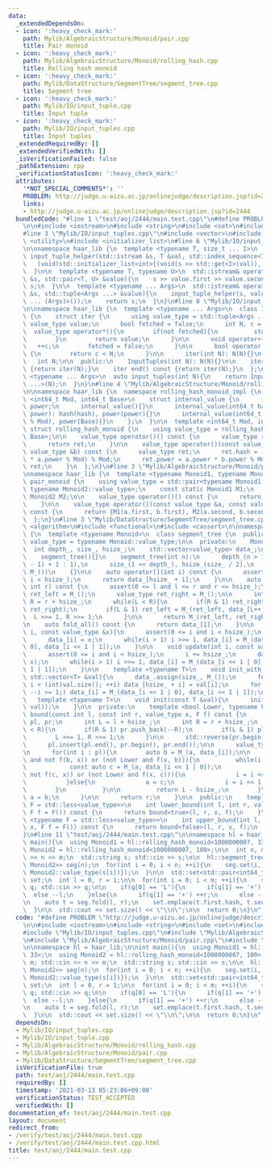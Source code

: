 ```yaml
---
data:
  _extendedDependsOn:
  - icon: ':heavy_check_mark:'
    path: Mylib/AlgebraicStructure/Monoid/pair.cpp
    title: Pair monoid
  - icon: ':heavy_check_mark:'
    path: Mylib/AlgebraicStructure/Monoid/rolling_hash.cpp
    title: Rolling hash monoid
  - icon: ':heavy_check_mark:'
    path: Mylib/DataStructure/SegmentTree/segment_tree.cpp
    title: Segment tree
  - icon: ':heavy_check_mark:'
    path: Mylib/IO/input_tuple.cpp
    title: Input tuple
  - icon: ':heavy_check_mark:'
    path: Mylib/IO/input_tuples.cpp
    title: Input tuples
  _extendedRequiredBy: []
  _extendedVerifiedWith: []
  _isVerificationFailed: false
  _pathExtension: cpp
  _verificationStatusIcon: ':heavy_check_mark:'
  attributes:
    '*NOT_SPECIAL_COMMENTS*': ''
    PROBLEM: http://judge.u-aizu.ac.jp/onlinejudge/description.jsp?id=2444
    links:
    - http://judge.u-aizu.ac.jp/onlinejudge/description.jsp?id=2444
  bundledCode: "#line 1 \"test/aoj/2444/main.test.cpp\"\n#define PROBLEM \"http://judge.u-aizu.ac.jp/onlinejudge/description.jsp?id=2444\"\
    \n\n#include <iostream>\n#include <string>\n#include <set>\n#include <array>\n\
    #line 3 \"Mylib/IO/input_tuples.cpp\"\n#include <vector>\n#include <tuple>\n#include\
    \ <utility>\n#include <initializer_list>\n#line 6 \"Mylib/IO/input_tuple.cpp\"\
    \n\nnamespace haar_lib {\n  template <typename T, size_t ... I>\n  static void\
    \ input_tuple_helper(std::istream &s, T &val, std::index_sequence<I ...>){\n \
    \   (void)std::initializer_list<int>{(void(s >> std::get<I>(val)), 0) ...};\n\
    \  }\n\n  template <typename T, typename U>\n  std::istream& operator>>(std::istream\
    \ &s, std::pair<T, U> &value){\n    s >> value.first >> value.second;\n    return\
    \ s;\n  }\n\n  template <typename ... Args>\n  std::istream& operator>>(std::istream\
    \ &s, std::tuple<Args ...> &value){\n    input_tuple_helper(s, value, std::make_index_sequence<sizeof\
    \ ... (Args)>());\n    return s;\n  }\n}\n#line 8 \"Mylib/IO/input_tuples.cpp\"\
    \n\nnamespace haar_lib {\n  template <typename ... Args>\n  class InputTuples\
    \ {\n    struct iter {\n      using value_type = std::tuple<Args ...>;\n     \
    \ value_type value;\n      bool fetched = false;\n      int N, c = 0;\n\n    \
    \  value_type operator*(){\n        if(not fetched){\n          std::cin >> value;\n\
    \        }\n        return value;\n      }\n\n      void operator++(){\n     \
    \   ++c;\n        fetched = false;\n      }\n\n      bool operator!=(iter &) const\
    \ {\n        return c < N;\n      }\n\n      iter(int N): N(N){}\n    };\n\n \
    \   int N;\n\n  public:\n    InputTuples(int N): N(N){}\n\n    iter begin() const\
    \ {return iter(N);}\n    iter end() const {return iter(N);}\n  };\n\n  template\
    \ <typename ... Args>\n  auto input_tuples(int N){\n    return InputTuples<Args\
    \ ...>(N);\n  }\n}\n#line 4 \"Mylib/AlgebraicStructure/Monoid/rolling_hash.cpp\"\
    \n\nnamespace haar_lib {\n  namespace rolling_hash_monoid_impl {\n    template\
    \ <int64_t Mod, int64_t Base>\n    struct internal_value {\n      int64_t hash,\
    \ power;\n      internal_value(){}\n      internal_value(int64_t hash, int64_t\
    \ power): hash(hash), power(power){}\n      internal_value(int64_t a): hash(a\
    \ % Mod), power(Base){}\n    };\n  }\n\n  template <int64_t Mod, int Base>\n \
    \ struct rolling_hash_monoid {\n    using value_type = rolling_hash_monoid_impl::internal_value<Mod,\
    \ Base>;\n\n    value_type operator()() const {\n      value_type ret(0, 1);\n\
    \      return ret;\n    }\n\n    value_type operator()(const value_type &a, const\
    \ value_type &b) const {\n      value_type ret;\n      ret.hash = (a.hash + b.hash\
    \ * a.power % Mod) % Mod;\n      ret.power = a.power * b.power % Mod;\n      return\
    \ ret;\n    }\n  };\n}\n#line 3 \"Mylib/AlgebraicStructure/Monoid/pair.cpp\"\n\
    \nnamespace haar_lib {\n  template <typename Monoid1, typename Monoid2>\n  struct\
    \ pair_monoid {\n    using value_type = std::pair<typename Monoid1::value_type,\
    \ typename Monoid2::value_type>;\n    const static Monoid1 M1;\n    const static\
    \ Monoid2 M2;\n\n    value_type operator()() const {\n      return {M1(), M2()};\n\
    \    }\n\n    value_type operator()(const value_type &a, const value_type &b)\
    \ const {\n      return {M1(a.first, b.first), M2(a.second, b.second)};\n    }\n\
    \  };\n}\n#line 3 \"Mylib/DataStructure/SegmentTree/segment_tree.cpp\"\n#include\
    \ <algorithm>\n#include <functional>\n#include <cassert>\n\nnamespace haar_lib\
    \ {\n  template <typename Monoid>\n  class segment_tree {\n  public:\n    using\
    \ value_type = typename Monoid::value_type;\n\n  private:\n    Monoid M_;\n  \
    \  int depth_, size_, hsize_;\n    std::vector<value_type> data_;\n\n  public:\n\
    \    segment_tree(){}\n    segment_tree(int n):\n      depth_(n > 1 ? 32 - __builtin_clz(n\
    \ - 1) + 1 : 1),\n      size_(1 << depth_), hsize_(size_ / 2),\n      data_(size_,\
    \ M_())\n    {}\n\n    auto operator[](int i) const {\n      assert(0 <= i and\
    \ i < hsize_);\n      return data_[hsize_ + i];\n    }\n\n    auto fold(int l,\
    \ int r) const {\n      assert(0 <= l and l <= r and r <= hsize_);\n      value_type\
    \ ret_left = M_();\n      value_type ret_right = M_();\n\n      int L = l + hsize_,\
    \ R = r + hsize_;\n      while(L < R){\n        if(R & 1) ret_right = M_(data_[--R],\
    \ ret_right);\n        if(L & 1) ret_left = M_(ret_left, data_[L++]);\n      \
    \  L >>= 1, R >>= 1;\n      }\n\n      return M_(ret_left, ret_right);\n    }\n\
    \n    auto fold_all() const {\n      return data_[1];\n    }\n\n    void set(int\
    \ i, const value_type &x){\n      assert(0 <= i and i < hsize_);\n      i += hsize_;\n\
    \      data_[i] = x;\n      while(i > 1) i >>= 1, data_[i] = M_(data_[i << 1 |\
    \ 0], data_[i << 1 | 1]);\n    }\n\n    void update(int i, const value_type &x){\n\
    \      assert(0 <= i and i < hsize_);\n      i += hsize_;\n      data_[i] = M_(data_[i],\
    \ x);\n      while(i > 1) i >>= 1, data_[i] = M_(data_[i << 1 | 0], data_[i <<\
    \ 1 | 1]);\n    }\n\n    template <typename T>\n    void init_with_vector(const\
    \ std::vector<T> &val){\n      data_.assign(size_, M_());\n      for(int i = 0;\
    \ i < (int)val.size(); ++i) data_[hsize_ + i] = val[i];\n      for(int i = hsize_;\
    \ --i >= 1;) data_[i] = M_(data_[i << 1 | 0], data_[i << 1 | 1]);\n    }\n\n \
    \   template <typename T>\n    void init(const T &val){\n      init_with_vector(std::vector<value_type>(hsize_,\
    \ val));\n    }\n\n  private:\n    template <bool Lower, typename F>\n    int\
    \ bound(const int l, const int r, value_type x, F f) const {\n      std::vector<int>\
    \ pl, pr;\n      int L = l + hsize_;\n      int R = r + hsize_;\n      while(L\
    \ < R){\n        if(R & 1) pr.push_back(--R);\n        if(L & 1) pl.push_back(L++);\n\
    \        L >>= 1, R >>= 1;\n      }\n\n      std::reverse(pr.begin(), pr.end());\n\
    \      pl.insert(pl.end(), pr.begin(), pr.end());\n\n      value_type a = M_();\n\
    \n      for(int i : pl){\n        auto b = M_(a, data_[i]);\n\n        if((Lower\
    \ and not f(b, x)) or (not Lower and f(x, b))){\n          while(i < hsize_){\n\
    \            const auto c = M_(a, data_[i << 1 | 0]);\n            if((Lower and\
    \ not f(c, x)) or (not Lower and f(x, c))){\n              i = i << 1 | 0;\n \
    \           }else{\n              a = c;\n              i = i << 1 | 1;\n    \
    \        }\n          }\n\n          return i - hsize_;\n        }\n\n       \
    \ a = b;\n      }\n\n      return r;\n    }\n\n  public:\n    template <typename\
    \ F = std::less<value_type>>\n    int lower_bound(int l, int r, value_type x,\
    \ F f = F()) const {\n      return bound<true>(l, r, x, f);\n    }\n\n    template\
    \ <typename F = std::less<value_type>>\n    int upper_bound(int l, int r, value_type\
    \ x, F f = F()) const {\n      return bound<false>(l, r, x, f);\n    }\n  };\n\
    }\n#line 11 \"test/aoj/2444/main.test.cpp\"\n\nnamespace hl = haar_lib;\n\nint\
    \ main(){\n  using Monoid1 = hl::rolling_hash_monoid<1000000007, 33>;\n  using\
    \ Monoid2 = hl::rolling_hash_monoid<1000000007, 100>;\n\n  int n, m; std::cin\
    \ >> n >> m;\n  std::string s; std::cin >> s;\n\n  hl::segment_tree<hl::pair_monoid<Monoid1,\
    \ Monoid2>> seg(n);\n  for(int i = 0; i < n; ++i){\n    seg.set(i, {Monoid1::value_type(s[i]),\
    \ Monoid2::value_type(s[i])});\n  }\n\n  std::set<std::pair<int64_t, int64_t>>\
    \ set;\n  int l = 0, r = 1;\n\n  for(int i = 0; i < m; ++i){\n    std::string\
    \ q; std::cin >> q;\n\n    if(q[0] == 'L'){\n      if(q[1] == '+') ++l;\n    \
    \  else --l;\n    }else{\n      if(q[1] == '+') ++r;\n      else --r;\n    }\n\
    \n    auto t = seg.fold(l, r);\n    set.emplace(t.first.hash, t.second.hash);\n\
    \  }\n\n  std::cout << set.size() << \"\\n\";\n\n  return 0;\n}\n"
  code: "#define PROBLEM \"http://judge.u-aizu.ac.jp/onlinejudge/description.jsp?id=2444\"\
    \n\n#include <iostream>\n#include <string>\n#include <set>\n#include <array>\n\
    #include \"Mylib/IO/input_tuples.cpp\"\n#include \"Mylib/AlgebraicStructure/Monoid/rolling_hash.cpp\"\
    \n#include \"Mylib/AlgebraicStructure/Monoid/pair.cpp\"\n#include \"Mylib/DataStructure/SegmentTree/segment_tree.cpp\"\
    \n\nnamespace hl = haar_lib;\n\nint main(){\n  using Monoid1 = hl::rolling_hash_monoid<1000000007,\
    \ 33>;\n  using Monoid2 = hl::rolling_hash_monoid<1000000007, 100>;\n\n  int n,\
    \ m; std::cin >> n >> m;\n  std::string s; std::cin >> s;\n\n  hl::segment_tree<hl::pair_monoid<Monoid1,\
    \ Monoid2>> seg(n);\n  for(int i = 0; i < n; ++i){\n    seg.set(i, {Monoid1::value_type(s[i]),\
    \ Monoid2::value_type(s[i])});\n  }\n\n  std::set<std::pair<int64_t, int64_t>>\
    \ set;\n  int l = 0, r = 1;\n\n  for(int i = 0; i < m; ++i){\n    std::string\
    \ q; std::cin >> q;\n\n    if(q[0] == 'L'){\n      if(q[1] == '+') ++l;\n    \
    \  else --l;\n    }else{\n      if(q[1] == '+') ++r;\n      else --r;\n    }\n\
    \n    auto t = seg.fold(l, r);\n    set.emplace(t.first.hash, t.second.hash);\n\
    \  }\n\n  std::cout << set.size() << \"\\n\";\n\n  return 0;\n}\n"
  dependsOn:
  - Mylib/IO/input_tuples.cpp
  - Mylib/IO/input_tuple.cpp
  - Mylib/AlgebraicStructure/Monoid/rolling_hash.cpp
  - Mylib/AlgebraicStructure/Monoid/pair.cpp
  - Mylib/DataStructure/SegmentTree/segment_tree.cpp
  isVerificationFile: true
  path: test/aoj/2444/main.test.cpp
  requiredBy: []
  timestamp: '2021-03-13 05:23:06+09:00'
  verificationStatus: TEST_ACCEPTED
  verifiedWith: []
documentation_of: test/aoj/2444/main.test.cpp
layout: document
redirect_from:
- /verify/test/aoj/2444/main.test.cpp
- /verify/test/aoj/2444/main.test.cpp.html
title: test/aoj/2444/main.test.cpp
---
```

